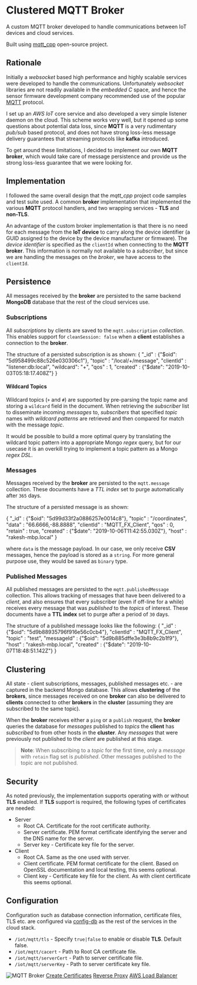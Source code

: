 # Clustered MQTT Broker
A custom MQTT broker developed to handle communications between IoT devices and cloud services.

Built using [mqtt_cpp](https://github.com/redboltz/mqtt_cpp) open-source project.

## Rationale
Initially a *websocket* based high performance and highly scalable services were developed 
to handle the communications. Unfortunately *websocket* libraries are not readily available 
in the *embedded C* space, and hence the sensor firmware development company recommended use 
of the popular [MQTT](http://mqtt.org/) protocol.

I set up an *AWS IoT* core service and also developed a very simple listener daemon on the 
cloud. This scheme works very well, but it opened up some questions about potential data 
loss, since **MQTT** is a very rudimentary *pub/sub* based protocol, and does not have strong 
loss-less message delivery guarantees that streaming protocols like **kafka** introduced.

To get around these limitations, I decided to implement our own **MQTT broker**, which 
would take care of message persistence and provide us the strong loss-less guarantee
that we were looking for.

## Implementation
I followed the same overall design that the *mqtt_cpp* project code samples and test 
suite used. A common **broker** implementation that implemented the various **MQTT**
protocol handlers, and two wrapping services - **TLS** and **non-TLS**.

An advantage of the custom broker implementation is that there is no need for each message 
from the **IoT device** to carry along the device identifier (a GUID assigned to the device 
by the device manufacturer or firmware). The *device identifier* is specified as the 
`clientId` when connecting to the **MQTT broker**. This information is normally not 
available to a *subscriber*, but since we are handling the messages on the *broker*, we 
have access to the `clientId`.

## Persistence
All messages received by the **broker** are persisted to the same backend **MongoDB** 
database that the rest of the cloud services use.

### Subscriptions
All *subscriptions* by clients are saved to the `mqtt.subscription` *collection*. This 
enables support for `cleanSession: false` when a **client** establishes a connection to the 
**broker**. 

The structure of a persisted subscription is as shown:
<code-block lang="JSON" collapsible="true">
{
  "_id" : {"$oid": "5d958499c88c526e030306c1"},
  "topic" : "/local/+/message",
  "clientId" : "listener:db:local",
  "wildcard": "+",
  "qos" : 1,
  "created" : {"$date": "2019-10-03T05:18:17.408Z"}
}
</code-block>

#### Wildcard Topics
Wildcard topics (`+` and `#`) are supported by pre-parsing the topic name and storing a 
`wildcard` field in the document. When retrieving the *subscriber* list to disseminate 
incoming *messages* to, *subscribers* that specified *topic* names with *wildcard patterns*
are retrieved and then compared for match with the message *topic*.

It would be possible to build a more optimal query by translating the wildcard topic 
pattern into a appropriate Mongo *regex* query, but for our usecase it is an overkill 
trying to implement a topic pattern as a Mongo *regex DSL*.

### Messages
Messages received by the **broker** are persisted to the `mqtt.message` collection. These 
documents have a *TTL index* set to purge automatically after `365` days.

The structure of a persisted message is as shown:

<code-block lang="JSON" collapsible="true">
{
  "_id" : {"$oid": "5d99d33f2a0886257e0014c8"},
  "topic" : "/coordinates",
  "data" : "66.6666,-88.8888",
  "clientId" : "MQTT_FX_Client",
  "qos" : 0,
  "retain" : true,
  "created" : {"$date": "2019-10-06T11:42:55.030Z"},
  "host" : "rakesh-mbp.local"
}
</code-block>

where `data` is the message payload. In our case, we only receive **CSV** messages, 
hence the payload is stored as a `string`. For more general purpose use, they would be 
saved as `binary` type.

### Published Messages
All published messages are persisted to the `mqtt.publishedMessage` collection. This 
allows tracking of messages that have been delivered to a *client*, and also ensures 
that every subscriber (even if off-line for a while) receives every message that was 
*published* to the *topics* of interest. These documents have a **TTL index** set to 
purge after a period of `30` days.

The structure of a published message looks like the following:
<code-block lang="JSON" collapsible="true">
{
  "_id" : {"$oid": "5d9b88935796f916e56c0cb4"},
  "clientId" : "MQTT_FX_Client",
  "topic" : "test",
  "messageId" : {"$oid": "5d9b885dffe3e3b8b9c2b1f9"},
  "host" : "rakesh-mbp.local",
  "created" : {"$date": "2019-10-07T18:48:51.142Z"}
}
</code-block>

## Clustering
All state - client subscriptions, messages, published messages etc. - are captured in the 
backend Mongo database. This allows **clustering** of the **brokers**, since messages received
on one **broker** can also be delivered to **clients** connected to other **brokers** in the 
**cluster** (assuming they are subscribed to the same topic).

When the **broker** receives either a `ping` or a `publish` request, the **broker** queries 
the database for *messages* published to *topics* the **client** has *subscribed* to from 
other hosts in the **cluster**. Any *messages* that were previously not published to the 
*client* are published at this stage.

> **Note**: When subscribing to a *topic* for the first time, only a *message* with `retain`
> flag set is *published*. Other messages published to the topic are not published.

## Security
As noted previously, the implementation supports operating with or without **TLS** enabled. 
If **TLS** support is required, the following types of certificates are needed:

* Server
  * Root CA. Certificate for the root certificate authority.
  * Server certificate. PEM format certificate identifying the server and the DNS name 
    for the server.
  * Server key - Certificate key file for the server.
* Client
  * Root CA. Same as the one used with server.
  * Client certificate. PEM format certificate for the client. Based on OpenSSL documentation and local testing, this seems optional.
  * Client key - Certificate key file for the client. As with client certificate this seems optional.

## Configuration
Configuration such as database connection information, certificate files, TLS etc. are 
configured via [config-db](https://github.com/sptrakesh/config-db) as the rest of the 
services in the cloud stack.

* `/iot/mqtt/tls` - Specify `true|false` to enable or disable **TLS**. Default false.
* `/iot/mqtt/cacert` - Path to Root CA certificate file.
* `/iot/mqtt/serverCert` - Path to server certificate file.
* `/iot/mqtt/serverKey` - Path to server certificate key file.

<img src="mqtt-broker.png" alt="MQTT Broker" border-effect="line"/>

<seealso>
  <category ref="mqtt-broker">
    <a href="https://www.bevywise.com/download_iot/makefile">Create Certificates</a>
    <a href="https://github.com/lelylan/haproxy-mqtt">Reverse Proxy</a>
    <a href="https://medium.com/@emqtt/deploying-emq-with-elastic-load-balancer-on-aws-21402322f711">AWS Load Balancer</a>
  </category>
</seealso>
